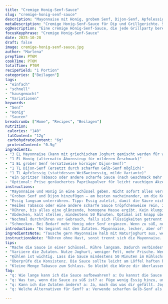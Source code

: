 ```yaml
---
title: "Cremige Honig-Senf-Sauce"
slug: "cremige-honig-senf-sauce"
description: "Mayonnaise mit Honig, grobem Senf, Dijon-Senf, Apfelessig und Chili vermengen. Ruhen lassen, bis sich die Aromen verbinden und die Textur sämig wird. Ideal als Dip oder Begleiter für Grillfleisch, Sandwiches. Schneller, unkomplizierter Mix mit kleinen Variationen möglich. Ohne großen Aufwand, aber mit Hingabe zubereitet. Kühl ziehen lassen, damit der Geschmack Tiefe gewinnt. Leicht scharf, süßlich-säuerlich, cremig. Ersatz für klassische BBQ-Saucen oder Salatdressings. Wichtig: Balance zwischen Süße, Säure, Schärfe und Cremigkeit finden. Nicht zu viel Essig, sonst wird’s uneingängig. Perfekte Konsistenz, wenn Masse geschmeidig, glänzend, leicht zäh am Löffel haftet."
metaDescription: "Cremige Honig-Senf-Sauce für Dip und Grillgerichte. Schnelle, würzige Mischung; ideal für kreatives Kochen."
ogDescription: "Eine cremige Honig-Senf-Sauce, die jede Grillparty bereichert. Schneller Genuss mit Aromen, die überraschen."
focusKeyphrase: "Cremige Honig-Senf-Sauce"
date: 2025-10-28
draft: false
image: cremige-honig-senf-sauce.jpg
author: "Marlena"
prepTime: PT6M
cookTime: PT0M
totalTime: PT6M
recipeYield: "1 Portion"
categories: ["Beilagen"]
tags:
- "einfach"
- "schnell"
- "hausgemacht"
- "Variationen"
keywords:
- "Senf"
- "Honig"
- "Saucen"
breadcrumb: ["Home", "Recipes", "Beilagen"]
nutrition: 
 calories: "140"
 fatContent: "12g"
 carbohydrateContent: "6g"
 proteinContent: "0.5g"
ingredients:
- "3 EL Mayonnaise (kann mit griechischem Joghurt gemischt werden für weniger Fett)"
- "1 EL Honig (alternativ Ahornsirup für milderen Geschmack)"
- "1 EL grober Senf (ersatzweise körniger Dijon-Senf)"
- "1 TL Dijon-Senf (ersetzt durch scharfen Gelb-Senf möglich)"
- "1 TL Apfelessig (stattdessen Weißweinessig, milde Variante)"
- "ein Spritzer Tabasco oder andere scharfe Sauce (nach Geschmack mehr oder weniger)"
- "Optional: Prise geräuchertes Paprikapulver für leicht rauchigen Akzent"
instructions:
- "Mayonnaise und Honig in eine Schüssel geben. Nicht sofort alles verrühren, erst den Honig leicht mit einem Löffel zerziehen; so löst sich später der Honig besser und klebt nicht am Löffel fest."
- "Groben Senf und Dijon hinzufügen – am besten nacheinander, um die Konsistenz zu beobachten. Manchmal zu viel Senf macht die Sauce zu dick oder bohrend scharf. Lieber vorsichtig dosieren, dann anpassen."
- "Essig langsam unterrühren. Tipp: Essig zuletzt, damit die Säure nicht zu dominant wird und die Cremigkeit nicht bricht."
- "Heißes Tabasco oder eine andere scharfe Sauce tröpfchenweise rein, zwischendurch probieren. Zu viel Schärfe überlagert Honig und Senf, das ruinieren viele. Lieber nachher noch mal nachwürzen."
- "Rühren, bis alles eine glänzende, homogene Masse ergibt. Kein klumpiges Durcheinander, sondern samtig. Die Oberfläche sollte glatt sein, ohne Luftbläschen."
- "Abdecken, kalt stellen, mindestens 50 Minuten. Optimal ist knapp über eine Stunde. Die Kälte lässt die Aromen setzen, verleiht Konsistenz. Wer keine Geduld hat, 40 Minuten reichen, aber schmeckt weniger rund."
- "Nochmal durchrühren vor Gebrauch, falls sich Flüssigkeiten getrennt haben. Einfach kurz im Kühlschrank lassen, keine stürmischen Bewegungen – das macht alles wieder schlierig."
- "Schmecken. Bei Bedarf mehr Honig oder Senf ergänzen. Wenn zu süß, noch ein kleiner Spritzer Essig, wenig auf einmal. Stimmt die Balance jetzt, dann klappt’s auf dem Teller."
introduction: "Es beginnt mit den Zutaten. Mayonnaise, lecker, aber oft zu langweilig alleine. Honig rein, süß und klebrig. Die Senfe – grob, leicht scharf, Dijon mit diesem typischen kick. Essig und ein bisschen Feuer vom Tabasco. Vorher rühren, nachher jung essen? Nein. Mindestens 50 Minuten kühlen, am besten 65 – dann wird das Aroma echter. Vertraue deinen Sinnen. Schau dir die Oberfläche an, die Sauce muss glänzen, das Auge lit auch mit. Richtig cremig, nicht zu flüssig. Auf Brot, in der Soßenschale oder zum Grillen. Die Mischung lässt sich fast endlos variieren, je nachdem, was gerade im Kühlschrank liegt. Eine kleine Prise geräuchertes Paprikapulver gibt nochmal Pfiff und erinnert an Sommerabende. Der Mix aus Süße, Säure, Schärfe und Cremigkeit – kein Hexenwerk, aber Kunst."
ingredientsNote: "Tausche gern Mayonnaise halb mit Naturjoghurt aus, wenn's leichter sein soll, klappt gut, gibt Frische ohne Säure zu viel. Honig kann mit mildem Sirup ersetzt werden, dann aber weniger, sonst wird’s zu süß. Der grobe Senf bringt Körnigkeit, für die Struktur. Dijon wird fein, klatscht der Säure ins Gesicht, ist aber wichtig für die Tiefe. Essig schmeckt nach Lager, Apfel essig bleibt mild, Weißweinessig ist schärfer. Ein Spritzer scharfe Sauce bringt Leben rein, sonst wird's langweilig. Paprikapulver hinzu für Raucharomen, gerade bei BBQ Gerichten macht das Sinn. Zutaten sind einfach zu finden, billig, aber in der richtigen Mischung ein Knaller. Ich vermeide normale Senfsauce wegen der Fermentation, die ich nicht mag. Manchmal ein Hauch Knoblauch oder Zitrone im Sommer, aber Achtung. Nicht übertreiben, ruiniert das feine Gleichgewicht."
instructionsNote: "Rühren ohne Hast, sonst trennt sich die Mayonnaise. Honig langsam zerziehen, gibt bessere Konsistenz. Joghurtvariante muss nicht zu lange stehen, verdirbt schneller. Essig am Schluss für Frische. Wer sofort taucht, merkt den Unterschied – ein wenig Ziehzeit macht enorm viel aus. Die Sauce verändert sich, wenn sie kälter wird, also nicht zu früh in den Kühlschrank. Frische Tabasco-Tropfen erst kurz vor Gebrauch rein, sonst dominiert die Schärfe. Keine Angst vor grobem Senf – der gibt Biss. Abdecken im Kühlschrank verhindert Hautbildung; wenn die Oberfläche glänzt, alles gut. Vor Gebrauch mit Löffel umstöpseln, sollte sämig am Löffel hängen bleiben, ohne herabzugleiten. So erkennt man die richtige Konsistenz."
tips:
- "Mache die Sauce in einer Schüssel. Rühre langsam. Dadurch verbindest du die Zutaten gut. Der Honig macht die Masse cremig, die Textur wird wichtig. Benutze am besten einen Löffel, so verteilst du alles gleichmäßig. Dann weniger Unordnung, mehr Genuss."
- "Variiere die Zutaten. Nutze Joghurt, weniger Fett, mehr Frische. Wenn der Honig zu süß ist, mache einen Spritzer Essig dazu. Zitrone ist auch ein guter Ersatz. Der Senf kann grob oder Dijon sein, schau was du magst. Achte auf die Balance zwischen süß, scharf und sauer."
- "Kühlen ist wichtig. Lass die Sauce mindestens 50 Minuten im Kühlschrank. Die Aromen müssen sich setzen. Wenn du eilig bist, genüge 40 Minuten. Aber weniger kühl, weniger Geschmack. Das Geschmacksprofil und die Textur verbessern sich enorm durch die Wartezeit."
- "Überprüfe die Konsistenz. Die Sauce sollte leicht am Löffel haften bleiben. Wenn sie zu flüssig ist, mehr Senf hinzufügen. Ist sie zu dick? Ein wenig Essig kann helfen. Das sorgt für das richtige Verhältnis. Denk auch an die Textur - sie muss weich und samtig sein."
- "Kleine Menge Tabasco zum Schluss. So bleibt die Würze dir überlassen. Mach immer ein paar Tropfen, dann probiere. Schärfe ist stark. Du kannst es unterschiedlich gestalten, je nach Vorliebe. Wenn nötig, mehr hinzufügen oder wenn’s zu scharf wird, einen Löffel Joghurt rein."
faq:
- "q: Wie lange kann ich die Sauce aufbewahren? a: Du kannst die Sauce bis zu einer Woche im Kühlschrank lagern. Achte darauf, gut abzudecken. Vermeide Luftkontakt, denn das macht sie ranzig. Die Textur bleibt, aber der Geschmack kann sich verändern."
- "q: Was tun, wenn die Sauce zu süß ist? a: Füge wenig Essig hinzu, um die Süße zu balancieren. Eine kleine Prise Salz kann auch helfen. Ergebnis immer testen. Essig bringt leichte Säure und harmonisiert den Geschmack."
- "q: Kann ich die Zutaten ändern? a: Ja, mach das was dir gefällt. Joghurt statt Mayonnaise? Super! Grober Senf für mehr Biss? Perfekt! Wichtig ist die Balance, und die verschiedenen Ingredienzien können die Sauce ändern."
- "q: Welche Alternativen für Senf? a: Verwende scharfen Gelb-Senf als Ersatz. Das erzeugt andere Aromen. Bedenke, dass die Konsistenz sich mit jedem Senf ändert. Experimentiere!"

---
```

